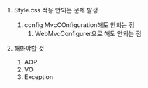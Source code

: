 1. Style.css 적용 안되는 문제 발생
    1. config MvcCOnfiguration해도 안되는 점
       1. WebMvcConfigurer으로 해도 안되는 점


2. 해봐야할 것

   1. AOP
   2. VO
   3. Exception